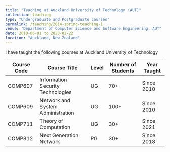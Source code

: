 ```yaml
---
title: "Teaching at Auckland University of Technology (AUT)"
collection: teaching
type: "Undergraduate and Postgraduate courses"
permalink: /teaching/2014-spring-teaching-1
venue: "Department of Computer Science and Software Engineering, AUT"
date: 2010-06-01 to 2023-02-22
location: "Auckland, New Zealand"
---
```


I have taught the following courses at Auckland University of Technology


| Course Code | Course Title                               | Level | Number of Students | Year Taught |
|-------------|--------------------------------------------|-------|--------------------|-------------|
| COMP607     | Information Security Technologies          | UG    | 70+                | Since 2010  |
| COMP609     | Network and System Administration          | UG    | 100+               | Since 2010  |
| COMP711     | Theory of Computation                      | UG    | 30+                | Since 2021  |
| COMP812     | Next Generation Network                    | PG    | 30+                | Since 2018  |



